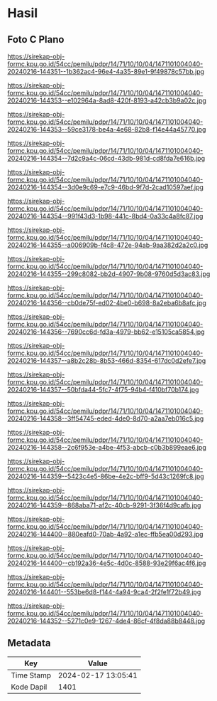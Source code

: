 # Hasil

## Foto C Plano

https://sirekap-obj-formc.kpu.go.id/54cc/pemilu/pdpr/14/71/10/10/04/1471101004040-20240216-144351--1b362ac4-96e4-4a35-89e1-9f49878c57bb.jpg

https://sirekap-obj-formc.kpu.go.id/54cc/pemilu/pdpr/14/71/10/10/04/1471101004040-20240216-144353--e102964a-8ad8-420f-8193-a42cb3b9a02c.jpg

https://sirekap-obj-formc.kpu.go.id/54cc/pemilu/pdpr/14/71/10/10/04/1471101004040-20240216-144353--59ce3178-be4a-4e68-82b8-f14e44a45770.jpg

https://sirekap-obj-formc.kpu.go.id/54cc/pemilu/pdpr/14/71/10/10/04/1471101004040-20240216-144354--7d2c9a4c-06cd-43db-981d-cd8fda7e616b.jpg

https://sirekap-obj-formc.kpu.go.id/54cc/pemilu/pdpr/14/71/10/10/04/1471101004040-20240216-144354--3d0e9c69-e7c9-46bd-9f7d-2cad10597aef.jpg

https://sirekap-obj-formc.kpu.go.id/54cc/pemilu/pdpr/14/71/10/10/04/1471101004040-20240216-144354--991f43d3-1b98-441c-8bd4-0a33c4a8fc87.jpg

https://sirekap-obj-formc.kpu.go.id/54cc/pemilu/pdpr/14/71/10/10/04/1471101004040-20240216-144355--a006909b-f4c8-472e-94ab-9aa382d2a2c0.jpg

https://sirekap-obj-formc.kpu.go.id/54cc/pemilu/pdpr/14/71/10/10/04/1471101004040-20240216-144355--299c8082-bb2d-4907-9b08-9760d5d3ac83.jpg

https://sirekap-obj-formc.kpu.go.id/54cc/pemilu/pdpr/14/71/10/10/04/1471101004040-20240216-144356--cb0de75f-ed02-4be0-b698-8a2eba6b8afc.jpg

https://sirekap-obj-formc.kpu.go.id/54cc/pemilu/pdpr/14/71/10/10/04/1471101004040-20240216-144356--7690cc6d-fd3a-4979-bb62-e15105ca5854.jpg

https://sirekap-obj-formc.kpu.go.id/54cc/pemilu/pdpr/14/71/10/10/04/1471101004040-20240216-144357--a8b2c28b-8b53-466d-8354-617dc0d2efe7.jpg

https://sirekap-obj-formc.kpu.go.id/54cc/pemilu/pdpr/14/71/10/10/04/1471101004040-20240216-144357--50bfda44-5fc7-4f75-94b4-f410bf70b174.jpg

https://sirekap-obj-formc.kpu.go.id/54cc/pemilu/pdpr/14/71/10/10/04/1471101004040-20240216-144358--3ff54745-eded-4de0-8d70-a2aa7eb016c5.jpg

https://sirekap-obj-formc.kpu.go.id/54cc/pemilu/pdpr/14/71/10/10/04/1471101004040-20240216-144358--2c6f953e-a4be-4f53-abcb-c0b3b899eae6.jpg

https://sirekap-obj-formc.kpu.go.id/54cc/pemilu/pdpr/14/71/10/10/04/1471101004040-20240216-144359--5423c4e5-86be-4e2c-bff9-5d43c1269fc8.jpg

https://sirekap-obj-formc.kpu.go.id/54cc/pemilu/pdpr/14/71/10/10/04/1471101004040-20240216-144359--868aba71-af2c-40cb-9291-3f36f4d9cafb.jpg

https://sirekap-obj-formc.kpu.go.id/54cc/pemilu/pdpr/14/71/10/10/04/1471101004040-20240216-144400--880eafd0-70ab-4a92-a1ec-ffb5ea00d293.jpg

https://sirekap-obj-formc.kpu.go.id/54cc/pemilu/pdpr/14/71/10/10/04/1471101004040-20240216-144400--cb192a36-4e5c-4d0c-8588-93e29f6ac4f6.jpg

https://sirekap-obj-formc.kpu.go.id/54cc/pemilu/pdpr/14/71/10/10/04/1471101004040-20240216-144401--553be6d8-f144-4a94-9ca4-2f2fe1f72b49.jpg

https://sirekap-obj-formc.kpu.go.id/54cc/pemilu/pdpr/14/71/10/10/04/1471101004040-20240216-144352--5271c0e9-1267-4de4-86cf-4f8da88b8448.jpg


## Metadata

| Key        | Value               |
| ---------- | ------------------- |
| Time Stamp | 2024-02-17 13:05:41 |
| Kode Dapil | 1401                |



